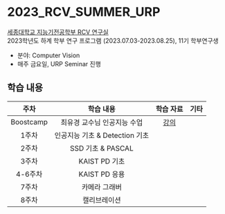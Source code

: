 # 2023_RCV_SUMMER_URP
[세종대학교 지능기전공학부 RCV 연구실](https://github.com/sejong-rcv)<br>
2023학년도 하계 학부 연구 프로그램 (2023.07.03-2023.08.25), 11기 학부연구생<br>
- 분야: Computer Vision
- 매주 금요일, URP Seminar 진행

## 학습 내용
| 주차 | 학습 내용 | 학습 자료 | 기타|
|:--:|:--:|:--:|:--:|
| Boostcamp | 최유경 교수님 인공지능 수업 | [강의](https://www.youtube.com/watch?v=J6hiz5zfDC0&list=PL1xKqHsVFgvk8nB5kJ3N0fFt3etudUBWt) |
| 1주차 | 인공지능 기초 & Detection 기초 | |
| 2주차 | SSD 기초 & PASCAL | |
| 3주차 | KAIST PD 기초 | |
| 4-6주차 | KAIST PD 응용 | |
| 7주차 | 카메라 그래버 | |
| 8주차 | 캘리브레이션 | |
